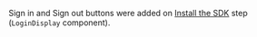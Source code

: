 Sign in and Sign out buttons were added on [Install the SDK](/docs/guides/sign-into-spa/blazor/install-sdk) step (`LoginDisplay` component).
